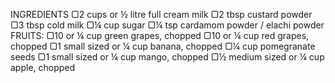 INGREDIENTS
▢2 cups or ½ litre full cream milk
▢2 tbsp custard powder
▢3 tbsp cold milk
▢¼ cup sugar
▢¼ tsp cardamom powder / elachi powder
FRUITS:
▢10 or ¼ cup green grapes, chopped
▢10 or ¼ cup red grapes, chopped
▢1 small sized or ¼ cup banana, chopped
▢¼ cup pomegranate seeds
▢1 small sized or ¼ cup mango, chopped
▢½ medium sized or ¼ cup apple, chopped